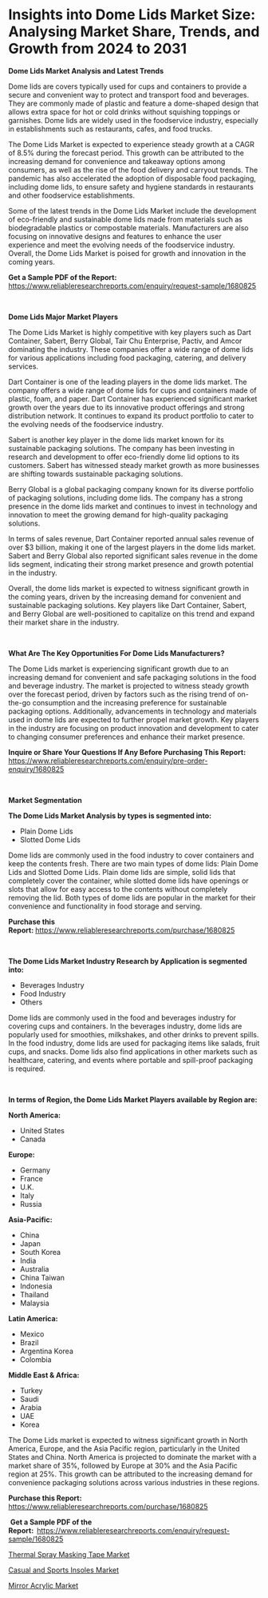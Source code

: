 <p><h1>Insights into Dome Lids Market Size: Analysing Market Share, Trends, and Growth from 2024 to 2031</h1></p><p><strong>Dome Lids Market Analysis and Latest Trends</strong></p>
<p><p>Dome lids are covers typically used for cups and containers to provide a secure and convenient way to protect and transport food and beverages. They are commonly made of plastic and feature a dome-shaped design that allows extra space for hot or cold drinks without squishing toppings or garnishes. Dome lids are widely used in the foodservice industry, especially in establishments such as restaurants, cafes, and food trucks.</p><p>The Dome Lids Market is expected to experience steady growth at a CAGR of 8.5% during the forecast period. This growth can be attributed to the increasing demand for convenience and takeaway options among consumers, as well as the rise of the food delivery and carryout trends. The pandemic has also accelerated the adoption of disposable food packaging, including dome lids, to ensure safety and hygiene standards in restaurants and other foodservice establishments.</p><p>Some of the latest trends in the Dome Lids Market include the development of eco-friendly and sustainable dome lids made from materials such as biodegradable plastics or compostable materials. Manufacturers are also focusing on innovative designs and features to enhance the user experience and meet the evolving needs of the foodservice industry. Overall, the Dome Lids Market is poised for growth and innovation in the coming years.</p></p>
<p><strong>Get a Sample PDF of the Report:&nbsp;</strong> <a href="https://www.reliableresearchreports.com/enquiry/request-sample/1680825">https://www.reliableresearchreports.com/enquiry/request-sample/1680825</a></p>
<p>&nbsp;</p>
<p><strong>Dome Lids Major Market Players</strong></p>
<p><p>The Dome Lids Market is highly competitive with key players such as Dart Container, Sabert, Berry Global, Tair Chu Enterprise, Pactiv, and Amcor dominating the industry. These companies offer a wide range of dome lids for various applications including food packaging, catering, and delivery services.</p><p>Dart Container is one of the leading players in the dome lids market. The company offers a wide range of dome lids for cups and containers made of plastic, foam, and paper. Dart Container has experienced significant market growth over the years due to its innovative product offerings and strong distribution network. It continues to expand its product portfolio to cater to the evolving needs of the foodservice industry.</p><p>Sabert is another key player in the dome lids market known for its sustainable packaging solutions. The company has been investing in research and development to offer eco-friendly dome lid options to its customers. Sabert has witnessed steady market growth as more businesses are shifting towards sustainable packaging solutions.</p><p>Berry Global is a global packaging company known for its diverse portfolio of packaging solutions, including dome lids. The company has a strong presence in the dome lids market and continues to invest in technology and innovation to meet the growing demand for high-quality packaging solutions.</p><p>In terms of sales revenue, Dart Container reported annual sales revenue of over $3 billion, making it one of the largest players in the dome lids market. Sabert and Berry Global also reported significant sales revenue in the dome lids segment, indicating their strong market presence and growth potential in the industry.</p><p>Overall, the dome lids market is expected to witness significant growth in the coming years, driven by the increasing demand for convenient and sustainable packaging solutions. Key players like Dart Container, Sabert, and Berry Global are well-positioned to capitalize on this trend and expand their market share in the industry.</p></p>
<p>&nbsp;</p>
<p><strong>What Are The Key Opportunities For Dome Lids Manufacturers?</strong></p>
<p><p>The Dome Lids market is experiencing significant growth due to an increasing demand for convenient and safe packaging solutions in the food and beverage industry. The market is projected to witness steady growth over the forecast period, driven by factors such as the rising trend of on-the-go consumption and the increasing preference for sustainable packaging options. Additionally, advancements in technology and materials used in dome lids are expected to further propel market growth. Key players in the industry are focusing on product innovation and development to cater to changing consumer preferences and enhance their market presence.</p></p>
<p><strong>Inquire or Share Your Questions If Any Before Purchasing This Report:</strong> <a href="https://www.reliableresearchreports.com/enquiry/pre-order-enquiry/1680825">https://www.reliableresearchreports.com/enquiry/pre-order-enquiry/1680825</a></p>
<p>&nbsp;</p>
<p><strong>Market Segmentation</strong></p>
<p><strong>The Dome Lids Market Analysis by types is segmented into:</strong></p>
<p><ul><li>Plain Dome Lids</li><li>Slotted Dome Lids</li></ul></p>
<p><p>Dome lids are commonly used in the food industry to cover containers and keep the contents fresh. There are two main types of dome lids: Plain Dome Lids and Slotted Dome Lids. Plain dome lids are simple, solid lids that completely cover the container, while slotted dome lids have openings or slots that allow for easy access to the contents without completely removing the lid. Both types of dome lids are popular in the market for their convenience and functionality in food storage and serving.</p></p>
<p><strong>Purchase this Report:&nbsp;</strong><a href="https://www.reliableresearchreports.com/purchase/1680825">https://www.reliableresearchreports.com/purchase/1680825</a></p>
<p>&nbsp;</p>
<p><strong>The Dome Lids Market Industry Research by Application is segmented into:</strong></p>
<p><ul><li>Beverages Industry</li><li>Food Industry</li><li>Others</li></ul></p>
<p><p>Dome lids are commonly used in the food and beverages industry for covering cups and containers. In the beverages industry, dome lids are popularly used for smoothies, milkshakes, and other drinks to prevent spills. In the food industry, dome lids are used for packaging items like salads, fruit cups, and snacks. Dome lids also find applications in other markets such as healthcare, catering, and events where portable and spill-proof packaging is required.</p></p>
<p>&nbsp;</p>
<p><strong>In terms of Region, the Dome Lids Market Players available by Region are:</strong></p>
<p>
    <p> <strong> North America: </strong>
        <ul>
            <li>United States</li>
            <li>Canada</li>
        </ul>
        </p> 
    <p> <strong> Europe: </strong>
        <ul>
            <li>Germany</li>
            <li>France</li>
            <li>U.K.</li>
            <li>Italy</li>
            <li>Russia</li>
        </ul>
        </p> 
    <p> <strong> Asia-Pacific: </strong>
        <ul>
            <li>China</li>
            <li>Japan</li>
            <li>South Korea</li>
            <li>India</li>
            <li>Australia</li>
            <li>China Taiwan</li>
            <li>Indonesia</li>
            <li>Thailand</li>
            <li>Malaysia</li>
        </ul>
        </p> 
    <p> <strong> Latin America: </strong>
        <ul>
            <li>Mexico</li>
            <li>Brazil</li>
            <li>Argentina Korea</li>
            <li>Colombia</li>
        </ul>
        </p> 
    <p> <strong> Middle East & Africa: </strong>
        <ul>
            <li>Turkey</li>
            <li>Saudi</li>
            <li>Arabia</li>
            <li>UAE</li>
            <li>Korea</li>
        </ul>
    </p>
    </p>
<p><p>The Dome Lids market is expected to witness significant growth in North America, Europe, and the Asia Pacific region, particularly in the United States and China. North America is projected to dominate the market with a market share of 35%, followed by Europe at 30% and the Asia Pacific region at 25%. This growth can be attributed to the increasing demand for convenience packaging solutions across various industries in these regions.</p></p>
<p><strong>Purchase this Report: </strong><a href="https://www.reliableresearchreports.com/purchase/1680825">https://www.reliableresearchreports.com/purchase/1680825</a></p>
<p>&nbsp;<strong>Get a Sample PDF of the Report:&nbsp;&nbsp;</strong><a href="https://www.reliableresearchreports.com/enquiry/request-sample/1680825">https://www.reliableresearchreports.com/enquiry/request-sample/1680825</a></p>
<p><strong></strong></p>
<p><p><a href="https://github.com/lataunyatinikmelvin59ilbd0dv/Market-Research-Report-List-1/blob/main/thermal-spray-masking-tape-market.md">Thermal Spray Masking Tape Market</a></p><p><a href="https://view.publitas.com/reportprime-1/casual-and-sports-insoles-market-research-report-forecasted-for-period-from-2023-2030-by-market-type-market-application-and-region/">Casual and Sports Insoles Market</a></p><p><a href="https://github.com/pgtimber/Market-Research-Report-List-1/blob/main/mirror-acrylic-market.md">Mirror Acrylic Market</a></p></p>
